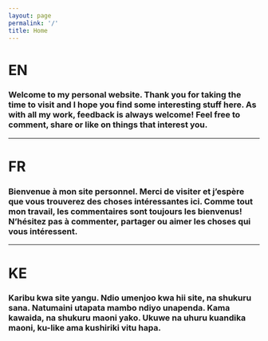 ```yaml
---
layout: page
permalink: '/'
title: Home
---
```


<div class="container">
	<div class="row">
		<div class="col-lg-2">
			<h1>EN</h1>
		</div>
		<div class="col-lg-7">
			<h3>Welcome to my personal website. Thank you for taking the time to visit and I hope you find some interesting stuff here. As with all my work, feedback is always welcome! Feel free to comment, share or like on things that interest you.</h3>
		</div>
	</div>
</div>
<hr>
<div class="container">
	<div class="row">
		<div class="col-lg-2">
			<h1>FR</h1>
		</div>
		<div class="col-lg-7">
			<h3>Bienvenue à mon site personnel. Merci de visiter et j’espère que vous trouverez des choses intéressantes ici. Comme tout mon travail, les commentaires sont toujours les bienvenus! N’hésitez pas à commenter, partager ou aimer les choses qui vous intéressent.</h3>
		</div>
	</div>
</div>
<hr>
<div class="container">
	<div class="row">
		<div class="col-lg-2">
			<h1>KE</h1>
		</div>
		<div class="col-lg-7">
			<h3>Karibu kwa site yangu. Ndio umenjoo kwa hii site, na shukuru sana. Natumaini utapata mambo ndiyo unapenda. Kama kawaida, na shukuru maoni yako. Ukuwe na uhuru kuandika maoni, ku-like ama kushiriki vitu hapa.</h3>
		</div>
	</div>
</div>